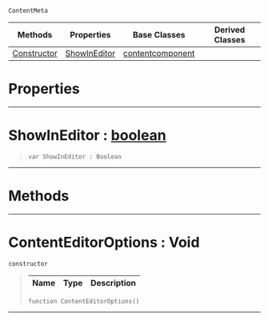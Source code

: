  `ContentMeta`

|Methods|Properties|Base Classes|Derived Classes|
|---|---|---|---|
|[ Constructor](https://github.com/zeroengineteam/ZeroDocs/code_reference/class_reference/contenteditoroptions.markdown#contenteditoroptions-voi)|[ ShowInEditor](https://github.com/zeroengineteam/ZeroDocs/code_reference/class_reference/contenteditoroptions.markdown#showineditor-zero-engine)|[contentcomponent](https://github.com/zeroengineteam/ZeroDocs/code_reference/class_reference/contentcomponent.markdown)| |


 #  Properties


---  
 #  ShowInEditor : [boolean](https://github.com/zeroengineteam/ZeroDocs/code_reference/zilch_base_types/boolean.markdown)

> 
> ``` lang=cpp, name=Zilch
> var ShowInEditor : Boolean


---  
 #  Methods


---  
 #  ContentEditorOptions : Void

 `constructor`

> 
> |Name|Type|Description|
> |---|---|---|
> ``` lang=cpp, name=Zilch
> function ContentEditorOptions()
> ``` 


---  
 

 
